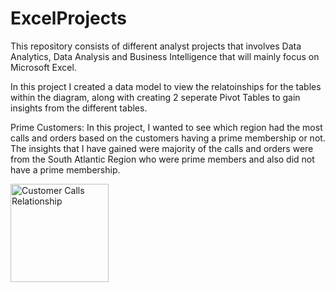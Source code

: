# ExcelProjects
This repository consists of different analyst projects that involves Data Analytics, Data Analysis and Business Intelligence that will mainly focus on Microsoft Excel.

In this project I created a data model to view the relatoinships for the tables within the diagram, along with creating 2 seperate Pivot Tables to gain insights from the different tables.

Prime Customers: In this project, I wanted to see which region had the most calls and orders based on the customers having a prime membership or not. The insights that I have gained were majority of the calls and orders were from the South Atlantic Region who were prime members and also did not have a prime membership. 


<img width="157" alt="Customer Calls Relationship" src="https://user-images.githubusercontent.com/72324462/236376172-9a29ec78-48c0-4fab-a16c-a06845e79766.png">
